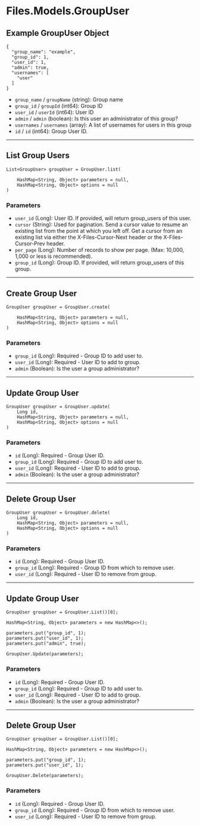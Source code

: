 # Files.Models.GroupUser

## Example GroupUser Object

```
{
  "group_name": "example",
  "group_id": 1,
  "user_id": 1,
  "admin": true,
  "usernames": [
    "user"
  ]
}
```

* `group_name` / `groupName`  (string): Group name
* `group_id` / `groupId`  (int64): Group ID
* `user_id` / `userId`  (int64): User ID
* `admin` / `admin`  (boolean): Is this user an administrator of this group?
* `usernames` / `usernames`  (array): A list of usernames for users in this group
* `id` / `id`  (int64): Group User ID.


---

## List Group Users

```
List<GroupUser> groupUser = GroupUser.list(
    
    HashMap<String, Object> parameters = null,
    HashMap<String, Object> options = null
)
```

### Parameters

* `user_id` (Long): User ID.  If provided, will return group_users of this user.
* `cursor` (String): Used for pagination.  Send a cursor value to resume an existing list from the point at which you left off.  Get a cursor from an existing list via either the X-Files-Cursor-Next header or the X-Files-Cursor-Prev header.
* `per_page` (Long): Number of records to show per page.  (Max: 10,000, 1,000 or less is recommended).
* `group_id` (Long): Group ID.  If provided, will return group_users of this group.


---

## Create Group User

```
GroupUser groupUser = GroupUser.create(
    
    HashMap<String, Object> parameters = null,
    HashMap<String, Object> options = null
)
```

### Parameters

* `group_id` (Long): Required - Group ID to add user to.
* `user_id` (Long): Required - User ID to add to group.
* `admin` (Boolean): Is the user a group administrator?


---

## Update Group User

```
GroupUser groupUser = GroupUser.update(
    Long id, 
    HashMap<String, Object> parameters = null,
    HashMap<String, Object> options = null
)
```

### Parameters

* `id` (Long): Required - Group User ID.
* `group_id` (Long): Required - Group ID to add user to.
* `user_id` (Long): Required - User ID to add to group.
* `admin` (Boolean): Is the user a group administrator?


---

## Delete Group User

```
GroupUser groupUser = GroupUser.delete(
    Long id, 
    HashMap<String, Object> parameters = null,
    HashMap<String, Object> options = null
)
```

### Parameters

* `id` (Long): Required - Group User ID.
* `group_id` (Long): Required - Group ID from which to remove user.
* `user_id` (Long): Required - User ID to remove from group.


---

## Update Group User

```
GroupUser groupUser = GroupUser.List()[0];

HashMap<String, Object> parameters = new HashMap<>();

parameters.put("group_id", 1);
parameters.put("user_id", 1);
parameters.put("admin", true);

GroupUser.Update(parameters);
```

### Parameters

* `id` (Long): Required - Group User ID.
* `group_id` (Long): Required - Group ID to add user to.
* `user_id` (Long): Required - User ID to add to group.
* `admin` (Boolean): Is the user a group administrator?


---

## Delete Group User

```
GroupUser groupUser = GroupUser.List()[0];

HashMap<String, Object> parameters = new HashMap<>();

parameters.put("group_id", 1);
parameters.put("user_id", 1);

GroupUser.Delete(parameters);
```

### Parameters

* `id` (Long): Required - Group User ID.
* `group_id` (Long): Required - Group ID from which to remove user.
* `user_id` (Long): Required - User ID to remove from group.
